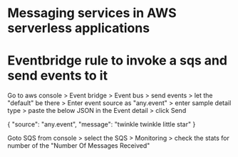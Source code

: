 # Messaging services in AWS serverless applications
# Eventbridge rule to invoke a sqs and send events to it

Go to aws console > Event bridge > Event bus > send events > let the "default" be there > Enter event source as "any.event" > enter sample detail type > paste the below JSON in the Event detail > click Send

{
    "source": "any.event",
    "message": "twinkle twinkle little star"
}

Goto SQS from console > select the SQS > Monitoring > check the stats for number of the "Number Of Messages Received"

